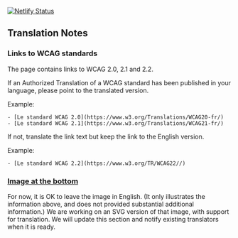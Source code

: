 [![Netlify Status](https://api.netlify.com/api/v1/badges/633e4cce-b7b1-45e8-a326-c4626b2d4c50/deploy-status)](https://app.netlify.com/sites/wai-std-gl-overview/deploys)
## Translation Notes

### Links to WCAG standards

The page contains links to WCAG 2.0, 2.1 and 2.2.

If an Authorized Translation of a WCAG standard has been published in your language, please point to the translated version.

Example:

```
- [Le standard WCAG 2.0](https://www.w3.org/Translations/WCAG20-fr/)
- [Le standard WCAG 2.1](https://www.w3.org/Translations/WCAG21-fr/)
```

If not, translate the link text but keep the link to the English version.

Example:

```
- [Le standard WCAG 2.2](https://www.w3.org/TR/WCAG22//)
```

### [Image at the bottom](https://www.w3.org/WAI/content-images/wai-std-gl-overview/specs.png)

For now, it is OK to leave the image in English. (It only illustrates the information above, and does not provided substantial additional information.) We are working on an SVG version of that image, with support for translation. We will update this section and notify existing translators when it is ready.